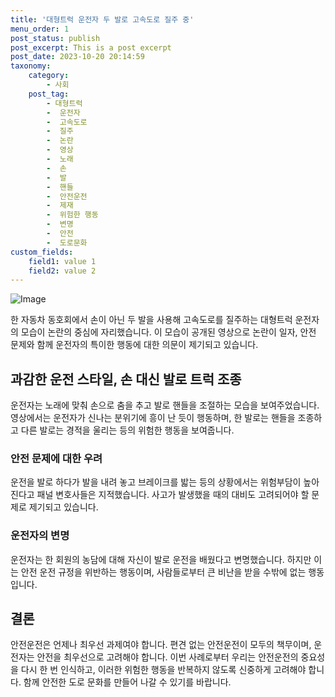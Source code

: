 ```yaml
---
title: '대형트럭 운전자 두 발로 고속도로 질주 중'
menu_order: 1
post_status: publish
post_excerpt: This is a post excerpt
post_date: 2023-10-20 20:14:59
taxonomy:
    category:
        - 사회
    post_tag:
        - 대형트럭
        -  운전자
        -  고속도로
        -  질주
        -  논란
        -  영상
        -  노래
        -  손
        -  발
        -  핸들
        -  안전운전
        -  제재
        -  위험한 행동
        -  변명
        -  안전
        -  도로문화
custom_fields:
    field1: value 1
    field2: value 2
---
```


![Image](https://imgnews.pstatic.net/image/022/2024/02/06/20240206509524_20240206180405660.jpg?type=w647)


한 자동차 동호회에서 손이 아닌 두 발을 사용해 고속도로를 질주하는 대형트럭 운전자의 모습이 논란의 중심에 자리했습니다. 이 모습이 공개된 영상으로 논란이 일자, 안전 문제와 함께 운전자의 특이한 행동에 대한 의문이 제기되고 있습니다. 

## 과감한 운전 스타일, 손 대신 발로 트럭 조종
운전자는 노래에 맞춰 손으로 춤을 추고 발로 핸들을 조절하는 모습을 보여주었습니다. 영상에서는 운전자가 신나는 분위기에 흥이 난 듯이 행동하며, 한 발로는 핸들을 조종하고 다른 발로는 경적을 울리는 등의 위험한 행동을 보여줍니다.

### 안전 문제에 대한 우려
운전을 발로 하다가 발을 내려 놓고 브레이크를 밟는 등의 상황에서는 위험부담이 높아진다고 패널 변호사들은 지적했습니다. 사고가 발생했을 때의 대비도 고려되어야 할 문제로 제기되고 있습니다.

### 운전자의 변명
운전자는 한 회원의 농담에 대해 자신이 발로 운전을 배웠다고 변명했습니다. 하지만 이는 안전 운전 규정을 위반하는 행동이며, 사람들로부터 큰 비난을 받을 수밖에 없는 행동입니다.

## 결론
안전운전은 언제나 최우선 과제여야 합니다. 편견 없는 안전운전이 모두의 책무이며, 운전자는 안전을 최우선으로 고려해야 합니다. 이번 사례로부터 우리는 안전운전의 중요성을 다시 한 번 인식하고, 이러한 위험한 행동을 반복하지 않도록 신중하게 고려해야 합니다. 함께 안전한 도로 문화를 만들어 나갈 수 있기를 바랍니다.
